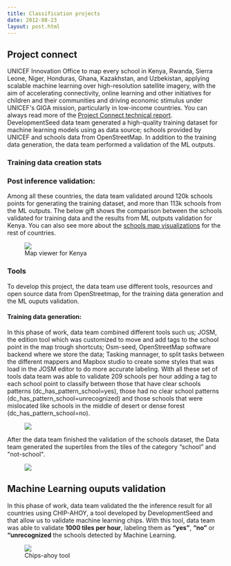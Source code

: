 ```yaml
---
title: Classification projects
date: 2012-08-23
layout: post.html
---
```


## Project connect

UNICEF Innovation Office to map every school in Kenya, Rwanda, Sierra Leone, Niger, Honduras, Ghana, Kazakhstan, and Uzbekistan, applying scalable machine learning over high-resolution satellite imagery, with the aim of accelerating connectivity, online learning and other initiatives for children and their communities and driving economic stimulus under UNICEF's GIGA mission, particularly in low-income countries. You can always read more of the [Project Connect technical report](http://devseed.com/project-connect-docs/).
DevelopmentSeed data team generated a high-quality training dataset for machine learning models using as data source; schools provided by UNICEF and schools data from OpenStreetMap.
In addition to the training data generation, the data team performed a validation of the ML outputs.

### Training data creation stats

### Post inference validation:

Among all these countries, the data team validated around 120k schools points for generating the training dataset, and more than 113k schools from the ML outputs.
The below gift shows the comparison between the schools validated for training data and the results from ML outputs validation for Kenya. You can also see more about the [schools map visualizations](http://devseed.com/project-connect-visualizations/) for the rest of countries.

<figure class="align-center">
  <img src="/assets/images/classification_kenya.gif"/>
  <figcaption>Map viewer for Kenya </figcaption>
</figure>

### Tools

To develop this project, the data team use different tools, resources and open source data from OpenStreetmap, for the training data generation and the ML ouputs validation.

#### Training data generation:

In this phase of work, data team combined different tools such us; JOSM, the edition tool which was customized to move and add tags to the school point in the map trough shortcuts; Osm-seed, OpenStreetMap software backend where we store the data; Tasking mannager, to split tasks between the different mappers and Mapbox studio to create some styles that was load in the JOSM editor to do more accurate labeling.
With all these set of tools data team was able to validate 209 schools per hour adding a tag to each school point to classify between those that have clear schools patterns (dc_has_pattern_school=yes), those had no clear school patterns (dc_has_pattern_school=unrecognized) and those schools that were mislocated like schools in the middle of desert or dense forest (dc_has_pattern_school=no).

<figure class="align-center">
  <img src="/assets/images/classification_tool_1.gif"/>
</figure>

After the data team finished the validation of the schools dataset, the Data team generated the supertiles from the tiles of the category “school” and "not-school".

<figure class="align-center">
  <img src="/assets/images/classification_tool_2.jpeg"/>
</figure>

## Machine Learning ouputs validation

In this phase of work, data team validated the the inference result for all countries using CHIP-AHOY, a tool developed by DevelopmentSeed and that allow us to validate machine learning chips. With this tool, data team was able to validate <b> 1000 tiles per hour</b>, labeling them as <b>“yes”</b>, <b>“no”</b> or <b>“unrecognized</b> the schools detected by Machine Learning.

<figure class="align-center">
  <img src="/assets/images/classification_chips.gif"/>
  <figcaption>Chips-ahoy tool</figcaption>
</figure>
